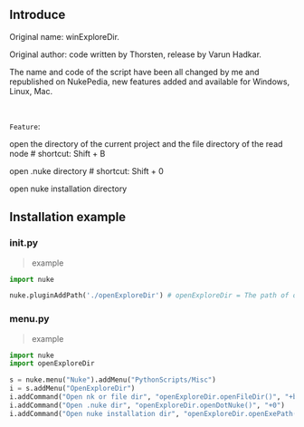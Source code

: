 ## Introduce

Original name: winExploreDir. 

Original author: code written by Thorsten, release by Varun Hadkar.

The name and code of the script have been all changed by me and republished on NukePedia, new features added and available for Windows, Linux, Mac.

<br />

`Feature`: 

open the directory of the current project and the file directory of the read node # shortcut: Shift + B

open .nuke directory # shortcut: Shift + 0

open nuke installation directory

## Installation example

### init.py
> example
```python
import nuke

nuke.pluginAddPath('./openExploreDir') # openExploreDir = The path of openExploreDir.py file relative to .nuke folder
```

### menu.py
> example
```python
import nuke
import openExploreDir

s = nuke.menu("Nuke").addMenu("PythonScripts/Misc")
i = s.addMenu("OpenExploreDir")
i.addCommand("Open nk or file dir", "openExploreDir.openFileDir()", "+b")
i.addCommand("Open .nuke dir", "openExploreDir.openDotNuke()", "+0")
i.addCommand("Open nuke installation dir", "openExploreDir.openExePath()")
```
